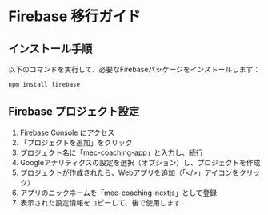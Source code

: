 # Firebase 移行ガイド

## インストール手順

以下のコマンドを実行して、必要なFirebaseパッケージをインストールします：

```bash
npm install firebase
```

## Firebase プロジェクト設定

1. [Firebase Console](https://console.firebase.google.com/) にアクセス
2. 「プロジェクトを追加」をクリック
3. プロジェクト名に「mec-coaching-app」と入力し、続行
4. Googleアナリティクスの設定を選択（オプション）し、プロジェクトを作成
5. プロジェクトが作成されたら、Webアプリを追加（「</>」アイコンをクリック）
6. アプリのニックネームを「mec-coaching-nextjs」として登録
7. 表示された設定情報をコピーして、後で使用します
